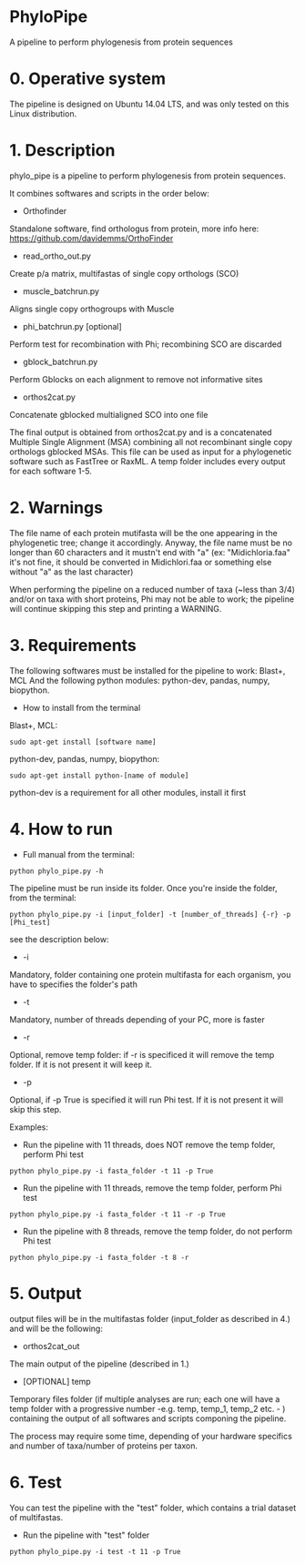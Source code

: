 # PhyloPipe

A pipeline to perform phylogenesis from protein sequences


# 0. Operative system

The pipeline is designed on Ubuntu 14.04 LTS, and was only tested on this Linux distribution.


# 1. Description

phylo_pipe is a pipeline to perform phylogenesis from protein sequences. 

It combines softwares and scripts in the order below:

- Orthofinder

Standalone software, find orthologus from protein, more info here: https://github.com/davidemms/OrthoFinder
- read_ortho_out.py

Create p/a matrix, multifastas of single copy orthologs (SCO)
- muscle_batchrun.py

Aligns single copy orthogroups with Muscle
- phi_batchrun.py [optional]

Perform test for recombination with Phi; recombining SCO are discarded
- gblock_batchrun.py

Perform Gblocks on each alignment to remove not informative sites
- orthos2cat.py

Concatenate gblocked multialigned SCO into one file

The final output is obtained from orthos2cat.py and is a concatenated Multiple Single Alignment (MSA) combining all not recombinant single copy orthologs gblocked MSAs. This file can be used as input for a phylogenetic software such as FastTree or RaxML. A temp folder includes every output for each software 1-5.


# 2. Warnings

The file name of each protein mutifasta will be the one appearing in the phylogenetic tree; change it accordingly.
Anyway, the file name must be no longer than 60 characters and it mustn't end with "a" (ex: "Midichloria.faa" it's not fine, it should be converted in Midichlori.faa or something else without "a" as the last character) 

When performing the pipeline on a reduced number of taxa (~less than 3/4) and/or on taxa with short proteins, Phi may not be able to work; the pipeline will continue skipping this step and printing a WARNING. 


# 3. Requirements

The following softwares must be installed for the pipeline to work: Blast+, MCL
And the following python modules: python-dev, pandas, numpy, biopython.

- How to install from the terminal

Blast+, MCL: 

```sudo apt-get install [software name]```

python-dev, pandas, numpy, biopython: 

```sudo apt-get install python-[name of module]``` 

python-dev is a requirement for all other modules, install it first


# 4. How to run

- Full manual from the terminal:

```python phylo_pipe.py -h```

The pipeline must be run inside its folder.
Once you're inside the folder, from the terminal: 

```python phylo_pipe.py -i [input_folder] -t [number_of_threads] {-r} -p [Phi_test]```

see the description below:

- -i

Mandatory, folder containing one protein multifasta for each organism, you have to specifies the folder's path
- -t

Mandatory, number of threads depending of your PC, more is faster
- -r 

Optional, remove temp folder: if -r is specificed it will remove the temp folder. If it is not present it will keep it.
- -p

Optional, if -p True is specified it will run Phi test. If it is not present it will skip this step.

Examples: 
- Run the pipeline with 11 threads, does NOT remove the temp folder, perform Phi test

```python phylo_pipe.py -i fasta_folder -t 11 -p True```

- Run the pipeline with 11 threads, remove the temp folder, perform Phi test

```python phylo_pipe.py -i fasta_folder -t 11 -r -p True```

- Run the pipeline with 8 threads, remove the temp folder, do not perform Phi test

```python phylo_pipe.py -i fasta_folder -t 8 -r```


# 5. Output

output files will be in the multifastas folder (input_folder as described in 4.) and will be the following:

- orthos2cat_out

The main output of the pipeline (described in 1.)
- [OPTIONAL] temp

Temporary files folder (if multiple analyses are run; each one will have a temp folder with a progressive number -e.g. temp, temp_1, temp_2 etc. - ) containing the output of all softwares and scripts componing the pipeline.


The process may require some time, depending of your hardware specifics and number of taxa/number of proteins per taxon. 


# 6. Test 

You can test the pipeline with the "test" folder, which contains a trial dataset of multifastas.

- Run the pipeline with "test" folder

```python phylo_pipe.py -i test -t 11 -p True```
